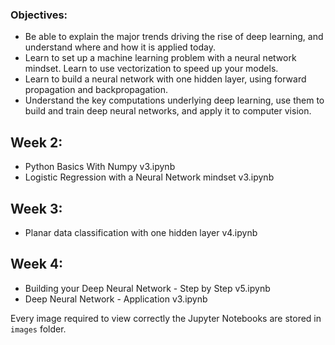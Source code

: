### Objectives:
- Be able to explain the major trends driving the rise of deep learning, and understand where and how it is applied today.
- Learn to set up a machine learning problem with a neural network mindset. Learn to use vectorization to speed up your models.
- Learn to build a neural network with one hidden layer, using forward propagation and backpropagation.
- Understand the key computations underlying deep learning, use them to build and train deep neural networks, and apply it to computer vision.

## Week 2:
- Python Basics With Numpy v3.ipynb
- Logistic Regression with a Neural Network mindset v3.ipynb

## Week 3:
- Planar data classification with one hidden layer v4.ipynb

## Week 4:
- Building your Deep Neural Network - Step by Step v5.ipynb
- Deep Neural Network - Application v3.ipynb

Every image required to view correctly the Jupyter Notebooks are stored in `images` folder.
